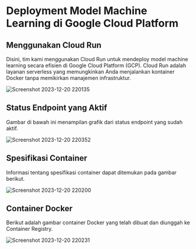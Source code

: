 # Deployment Model Machine Learning di Google Cloud Platform

## Menggunakan Cloud Run
Disini, tim kami menggunakan Cloud Run untuk mendeploy model machine learning secara efisien di Google Cloud Platform (GCP). Cloud Run adalah layanan serverless yang memungkinkan Anda menjalankan kontainer Docker tanpa memikirkan manajemen infrastruktur.

![Screenshot 2023-12-20 220135](https://github.com/TEAM-CH2-PS541/luminsight-cc/assets/61616229/c73fc7a0-0050-459b-9b30-1c43163ba238)

## Status Endpoint yang Aktif
Gambar di bawah ini menampilan grafik dari status endpoint yang sudah aktif.

![Screenshot 2023-12-20 220352](https://github.com/TEAM-CH2-PS541/luminsight-cc/assets/61616229/519b14df-6beb-443e-ae43-1a08007e4498)

## Spesifikasi Container
Informasi tentang spesifikasi container dapat ditemukan pada gambar berikut.

![Screenshot 2023-12-20 220200](https://github.com/TEAM-CH2-PS541/luminsight-cc/assets/61616229/0e1b8507-48f9-448a-a4d5-810844928d6a)

## Container Docker
Berikut adalah gambar container Docker yang telah dibuat dan diunggah ke Container Registry.

![Screenshot 2023-12-20 220231](https://github.com/TEAM-CH2-PS541/luminsight-cc/assets/61616229/fe680b4f-d749-4e39-b4e8-a98ac739309d)
